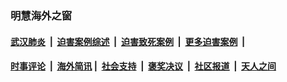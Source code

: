 
### 明慧海外之窗

####  [武汉肺炎](indexes/365.md?t=04261301) &nbsp;|&nbsp;  [迫害案例综述](indexes/328.md?t=04261301) &nbsp;|&nbsp; [迫害致死案例](indexes/277.md?t=04261301)  &nbsp;|&nbsp; [更多迫害案例](indexes/81.md?t=04261301)  &nbsp;|&nbsp; 
####  [时事评论](indexes/19.md?t=04261301) &nbsp;|&nbsp; [海外简讯](indexes/245.md?t=04261301)&nbsp;|&nbsp;  [社会支持](indexes/140.md?t=04261301) &nbsp;|&nbsp; [褒奖决议](indexes/282.md?t=04261301) &nbsp;|&nbsp; [社区报道](indexes/91.md?t=04261301)  &nbsp;|&nbsp; [天人之间](indexes/78.md?t=04261301) 

